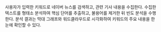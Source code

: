 사용자가 입력한 키워드로 네이버 뉴스를 검색하고, 관련 기사 내용을 수집한다.
수집한 텍스트를 형태소 분석하여 핵심 단어를 추출하고, 불용어를 제거한 뒤 빈도 분석을 수행한다.
분석 결과는 막대 그래프와 워드클라우드로 시각화하여 키워드의 주요 내용을 한눈에 확인할 수 있다.
